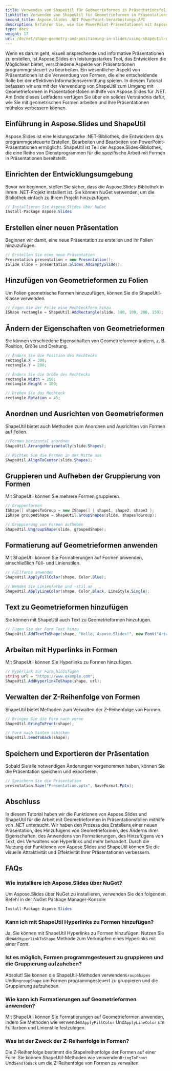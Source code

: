 ```yaml
---
title: Verwenden von ShapeUtil für Geometrieformen in Präsentationsfolien
linktitle: Verwenden von ShapeUtil für Geometrieformen in Präsentationsfolien
second_title: Aspose.Slides .NET PowerPoint-Verarbeitungs-API
description: Erfahren Sie, wie Sie PowerPoint-Präsentationen mit Aspose.Slides verbessern. Entdecken Sie ShapeUtil für die Bearbeitung von Geometrieformen. Schritt-für-Schritt-Anleitung mit .NET-Quellcode. Präsentationen effektiv optimieren.
type: docs
weight: 17
url: /de/net/shape-geometry-and-positioning-in-slides/using-shapeutil-geometry-shape/
---
```

Wenn es darum geht, visuell ansprechende und informative Präsentationen zu erstellen, ist Aspose.Slides ein leistungsstarkes Tool, das Entwicklern die Möglichkeit bietet, verschiedene Aspekte von Präsentationen programmgesteuert zu bearbeiten. Ein wesentlicher Aspekt von Präsentationen ist die Verwendung von Formen, die eine entscheidende Rolle bei der effektiven Informationsvermittlung spielen. In diesem Tutorial befassen wir uns mit der Verwendung von ShapeUtil zum Umgang mit Geometrieformen in Präsentationsfolien mithilfe von Aspose.Slides für .NET. Am Ende dieses Leitfadens verfügen Sie über ein solides Verständnis dafür, wie Sie mit geometrischen Formen arbeiten und Ihre Präsentationen mühelos verbessern können.

## Einführung in Aspose.Slides und ShapeUtil

Aspose.Slides ist eine leistungsstarke .NET-Bibliothek, die Entwicklern das programmgesteuerte Erstellen, Bearbeiten und Bearbeiten von PowerPoint-Präsentationen ermöglicht. ShapeUtil ist Teil der Aspose.Slides-Bibliothek, die eine Reihe von Dienstprogrammen für die spezifische Arbeit mit Formen in Präsentationen bereitstellt.

## Einrichten der Entwicklungsumgebung

Bevor wir beginnen, stellen Sie sicher, dass die Aspose.Slides-Bibliothek in Ihrem .NET-Projekt installiert ist. Sie können NuGet verwenden, um die Bibliothek einfach zu Ihrem Projekt hinzuzufügen.

```csharp
// Installieren Sie Aspose.Slides über NuGet
Install-Package Aspose.Slides
```

## Erstellen einer neuen Präsentation

Beginnen wir damit, eine neue Präsentation zu erstellen und ihr Folien hinzuzufügen.

```csharp
// Erstellen Sie eine neue Präsentation
Presentation presentation = new Presentation();
ISlide slide = presentation.Slides.AddEmptySlide();
```

## Hinzufügen von Geometrieformen zu Folien

Um Folien geometrische Formen hinzuzufügen, können Sie die ShapeUtil-Klasse verwenden.

```csharp
// Fügen Sie der Folie eine Rechteckform hinzu
IShape rectangle = ShapeUtil.AddRectangle(slide, 100, 100, 200, 150);
```

## Ändern der Eigenschaften von Geometrieformen

Sie können verschiedene Eigenschaften von Geometrieformen ändern, z. B. Position, Größe und Drehung.

```csharp
// Ändern Sie die Position des Rechtecks
rectangle.X = 300;
rectangle.Y = 200;

// Ändern Sie die Größe des Rechtecks
rectangle.Width = 250;
rectangle.Height = 100;

// Drehen Sie das Rechteck
rectangle.Rotation = 45;
```

## Anordnen und Ausrichten von Geometrieformen

ShapeUtil bietet auch Methoden zum Anordnen und Ausrichten von Formen auf Folien.

```csharp
//Formen horizontal anordnen
ShapeUtil.ArrangeHorizontally(slide.Shapes);

// Richten Sie die Formen in der Mitte aus
ShapeUtil.AlignToCenter(slide.Shapes);
```

## Gruppieren und Aufheben der Gruppierung von Formen

Mit ShapeUtil können Sie mehrere Formen gruppieren.

```csharp
// Gruppenformen
IShape[] shapesToGroup = new IShape[] { shape1, shape2, shape3 };
IShape groupedShape = ShapeUtil.GroupShapes(slide, shapesToGroup);

// Gruppierung von Formen aufheben
ShapeUtil.UngroupShape(slide, groupedShape);
```

## Formatierung auf Geometrieformen anwenden

Mit ShapeUtil können Sie Formatierungen auf Formen anwenden, einschließlich Füll- und Linienstilen.

```csharp
// Füllfarbe anwenden
ShapeUtil.ApplyFillColor(shape, Color.Blue);

// Wenden Sie Linienfarbe und -stil an
ShapeUtil.ApplyLineColor(shape, Color.Black, LineStyle.Single);
```

## Text zu Geometrieformen hinzufügen

Sie können mit ShapeUtil auch Text zu Geometrieformen hinzufügen.

```csharp
// Fügen Sie der Form Text hinzu
ShapeUtil.AddTextToShape(shape, "Hello, Aspose.Slides!", new Font("Arial", 12), Color.Black);
```

## Arbeiten mit Hyperlinks in Formen

Mit ShapeUtil können Sie Hyperlinks zu Formen hinzufügen.

```csharp
// Hyperlink zur Form hinzufügen
string url = "https://www.example.com";
ShapeUtil.AddHyperlinkToShape(shape, url);
```

## Verwalten der Z-Reihenfolge von Formen

ShapeUtil bietet Methoden zum Verwalten der Z-Reihenfolge von Formen.

```csharp
// Bringen Sie die Form nach vorne
ShapeUtil.BringToFront(shape);

// Form nach hinten schicken
ShapeUtil.SendToBack(shape);
```

## Speichern und Exportieren der Präsentation

Sobald Sie alle notwendigen Änderungen vorgenommen haben, können Sie die Präsentation speichern und exportieren.

```csharp
// Speichern Sie die Präsentation
presentation.Save("Presentation.pptx", SaveFormat.Pptx);
```

## Abschluss

In diesem Tutorial haben wir die Funktionen von Aspose.Slides und ShapeUtil für die Arbeit mit Geometrieformen in Präsentationsfolien mithilfe von .NET untersucht. Wir haben den Prozess des Erstellens einer neuen Präsentation, des Hinzufügens von Geometrieformen, des Änderns ihrer Eigenschaften, des Anwendens von Formatierungen, des Hinzufügens von Text, des Verwaltens von Hyperlinks und mehr behandelt. Durch die Nutzung der Funktionen von Aspose.Slides und ShapeUtil können Sie die visuelle Attraktivität und Effektivität Ihrer Präsentationen verbessern.

## FAQs

### Wie installiere ich Aspose.Slides über NuGet?

Um Aspose.Slides über NuGet zu installieren, verwenden Sie den folgenden Befehl in der NuGet Package Manager-Konsole:

```csharp
Install-Package Aspose.Slides
```

### Kann ich mit ShapeUtil Hyperlinks zu Formen hinzufügen?

 Ja, Sie können mit ShapeUtil Hyperlinks zu Formen hinzufügen. Nutzen Sie die`AddHyperlinkToShape` Methode zum Verknüpfen eines Hyperlinks mit einer Form.

### Ist es möglich, Formen programmgesteuert zu gruppieren und die Gruppierung aufzuheben?

 Absolut! Sie können die ShapeUtil-Methoden verwenden`GroupShapes` Und`UngroupShape` um Formen programmgesteuert zu gruppieren und die Gruppierung aufzuheben.

### Wie kann ich Formatierungen auf Geometrieformen anwenden?

Mit ShapeUtil können Sie Formatierungen auf Geometrieformen anwenden, indem Sie Methoden wie verwenden`ApplyFillColor` Und`ApplyLineColor` um Füllfarben und Linienstile festzulegen.

### Was ist der Zweck der Z-Reihenfolge in Formen?

 Die Z-Reihenfolge bestimmt die Stapelreihenfolge der Formen auf einer Folie. Sie können ShapeUtil-Methoden wie verwenden`BringToFront` Und`SendToBack` um die Z-Reihenfolge von Formen zu verwalten.